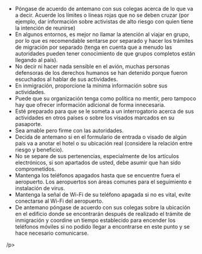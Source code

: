[Title]: # (Cuando entre a un país)
[Difficulty]: # (Principiante)
[Order]: # (1)

*   Póngase de acuerdo de antemano con sus colegas acerca de lo que va a decir. Acuerde los límites o líneas rojas que no se deben cruzar (por ejemplo, dar información sobre activistas de alto riesgo con quien tiene la intención de reunirse)
*   En algunos entornos, es mejor no llamar la atención al viajar en grupo, por lo que es recomendable sentarse por separado y hacer los trámites de migración por separado (tenga en cuenta que a menudo las autoridades pueden tener conocimiento de que grupos completos están llegando al país).
*   No decir ni hacer nada sensible en el avión, muchas personas defensoras de los derechos humanos se han detenido porque fueron escuchados al hablar de sus actividades.
*   En inmigración, proporcione la mínima información sobre sus actividades.
*   Puede que su organización tenga como política no mentir, pero tampoco hay que ofrecer información adicional de forma innecesaria.
*   Esté preparado para que se le someta a un interrogatorio acerca de sus actividades en otros países o sobre los visados ​​marcados en su pasaporte.
*   Sea amable pero firme con las autoridades.
*   Decida de antemano si en el formulario de entrada o visado de algún país va a anotar el hotel o su ubicación real (considere la relación entre riesgo y beneficio).
*   No se separe de sus pertenencias, especialmente de los artículos electrónicos, si son apartados de usted, debe asumir que han sido comprometidos.
*   Mantenga los teléfonos apagados hasta que se encuentre fuera el aeropuerto. Los aeropuertos son áreas comunes para el seguimiento e instalación de virus.
*   Mantenga la señal de Wi-Fi de su teléfono apagada si no es vital, evite conectarse al Wi-Fi del aeropuerto.
*   De antemano póngase de acuerdo con sus colegas sobre la ubicación en el edificio donde se encontrarán después de realizado el trámite de inmigración y coordine un tiempo establecido para encender los teléfonos móviles si no podido llegar a encontrarse en este punto y se hace necesario comunicarse.

/p>